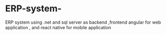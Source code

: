 # ERP-system-
ERP system using .net and sql server as backend ,frontend angular for web application , and react native for mobile application
